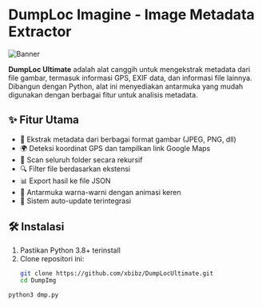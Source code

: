 # DumpLoc Imagine - Image Metadata Extractor

![Banner](https://github.com/user-attachments/assets/59f81078-026a-469d-9cbf-1c5dde493e41)


**DumpLoc Ultimate** adalah alat canggih untuk mengekstrak metadata dari file gambar, termasuk informasi GPS, EXIF data, dan informasi file lainnya. Dibangun dengan Python, alat ini menyediakan antarmuka yang mudah digunakan dengan berbagai fitur untuk analisis metadata.

## ✨ Fitur Utama

- 📸 Ekstrak metadata dari berbagai format gambar (JPEG, PNG, dll)
- 🌍 Deteksi koordinat GPS dan tampilkan link Google Maps
- 📁 Scan seluruh folder secara rekursif
- 🔍 Filter file berdasarkan ekstensi
- 📊 Export hasil ke file JSON
- 🎨 Antarmuka warna-warni dengan animasi keren
- 🔄 Sistem auto-update terintegrasi

## 🛠️ Instalasi

1. Pastikan Python 3.8+ terinstall
2. Clone repositori ini:
   ```bash
   git clone https://github.com/xbibz/DumpLocUltimate.git
   cd DumpImg
```bash
python3 dmp.py
